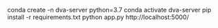 conda create -n dva-server python=3.7
conda activate dva-server
pip install -r requirements.txt
python app.py
http://localhost:5000/
